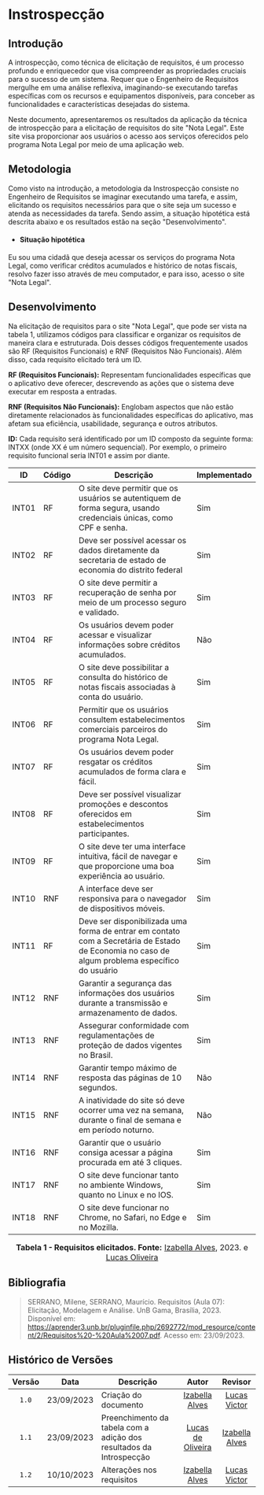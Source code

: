 # Instrospecção
## Introdução
A introspecção, como técnica de elicitação de requisitos, é um processo profundo e enriquecedor que visa compreender as propriedades cruciais para o sucesso de um sistema. Requer que o Engenheiro de Requisitos mergulhe em uma análise reflexiva, imaginando-se executando tarefas específicas com os recursos e equipamentos disponíveis, para conceber as funcionalidades e características desejadas do sistema.

Neste documento, apresentaremos os resultados da aplicação da técnica de introspecção para a elicitação de requisitos do site "Nota Legal". Este site visa proporcionar aos usuários o acesso aos serviços oferecidos pelo programa Nota Legal por meio de uma aplicação web.
## Metodologia

Como visto na introdução, a metodologia da Instrospecção consiste no Engenheiro de Requisitos se imaginar executando uma tarefa, e assim, elicitando os requisitos necessários para
que o site seja um sucesso e atenda as necessidades da tarefa. Sendo assim, a situação hipotética está descrita abaixo e os resultados estão na seção "Desenvolvimento".

- #### Situação hipotética
Eu sou uma cidadã que deseja acessar os serviços do programa Nota Legal, como verificar créditos acumulados e histórico de notas fiscais, resolvo fazer isso através de meu computador, e para isso, acesso o site "Nota Legal".

## Desenvolvimento
Na elicitação de requisitos para o site "Nota Legal", que pode ser vista na tabela 1, utilizamos códigos para classificar e organizar os requisitos de maneira clara e estruturada. Dois desses códigos frequentemente usados são RF (Requisitos Funcionais) e RNF (Requisitos Não Funcionais). Além disso, cada requisito elicitado terá um ID.

**RF (Requisitos Funcionais):** Representam funcionalidades específicas que o aplicativo deve oferecer, descrevendo as ações que o sistema deve executar em resposta a entradas.

**RNF (Requisitos Não Funcionais):** Englobam aspectos que não estão diretamente relacionados às funcionalidades específicas do aplicativo, mas afetam sua eficiência, usabilidade, segurança e outros atributos.

**ID:** Cada requisito será identificado por um ID composto da seguinte forma: INTXX (onde XX é um número sequencial). Por exemplo, o primeiro requisito funcional seria INT01 e assim por diante.


| ID   | Código | Descrição                                                                                      | Implementado |
|------|--------|------------------------------------------------------------------------------------------------|--------------|
| INT01| RF     | O site deve permitir que os usuários se autentiquem de forma segura, usando credenciais únicas, como CPF e senha. |   Sim        |
| INT02| RF     | Deve ser possível acessar os dados diretamente da secretaria de estado de economia do distrito federal | Sim         |
| INT03| RF     | O site deve permitir a recuperação de senha por meio de um processo seguro e validado.  |     Sim      |
| INT04| RF     | Os usuários devem poder acessar e visualizar informações sobre créditos acumulados.           |      Não     |
| INT05| RF     | O site deve possibilitar a consulta do histórico de notas fiscais associadas à conta do usuário. |    Sim      |
| INT06| RF     | Permitir que os usuários consultem estabelecimentos comerciais parceiros do programa Nota Legal. |     Sim      |
| INT07| RF     | Os usuários devem poder resgatar os créditos acumulados de forma clara e fácil.               |    Sim       |
| INT08| RF     | Deve ser possível visualizar promoções e descontos oferecidos em estabelecimentos participantes. |      Sim     |
| INT09| RF     | O site deve ter uma interface intuitiva, fácil de navegar e que proporcione uma boa experiência ao usuário. |    Sim       |
| INT10| RNF    | A interface deve ser responsiva para o navegador de dispositivos móveis.           |     Sim      |
| INT11| RF    | Deve ser disponibilizada uma forma de entrar em contato com a Secretária de Estado de Economia no caso de algum problema específico do usuário                 |  Sim        |
| INT12| RNF    | Garantir a segurança das informações dos usuários durante a transmissão e armazenamento de dados. |     Sim      |
| INT13| RNF    | Assegurar conformidade com regulamentações de proteção de dados vigentes no Brasil.          |     Sim      |
| INT14| RNF    | Garantir tempo máximo de resposta das páginas de 10 segundos.   |    Não      |
| INT15| RNF    | A inatividade do site só deve ocorrer uma vez na semana, durante o final de semana e em período noturno. |     Não      |
| INT16| RNF    | Garantir que o usuário consiga acessar a página procurada em até 3 cliques. |      Sim     |
| INT17| RNF    | O site deve funcionar tanto no ambiente Windows, quanto no Linux e no IOS. |      Sim     |
| INT18| RNF    | O site deve funcionar no Chrome, no Safari, no Edge e no Mozilla.                   |     Sim      |

<div align="center">

<font size="3"><p style="text-align: center"><b>Tabela 1 - Requisitos elicitados. Fonte:</b> <a href="https://github.com/izabellaalves">Izabella Alves</a>, 2023.</b> e </b> <a href="https://github.com/LucasOliveiraDiasMarquesFerreira">Lucas Oliveira</a></p></font>

</div>


## Bibliografia

> SERRANO, Milene, SERRANO, Maurício. Requisitos (Aula 07): Elicitação, Modelagem e Análise. UnB Gama, Brasília, 2023. Disponível em: <https://aprender3.unb.br/pluginfile.php/2692772/mod_resource/content/2/Requisitos%20-%20Aula%2007.pdf>. Acesso em: 23/09/2023.


## Histórico de Versões

|Versão|Data|Descrição|Autor|Revisor|
|:----:|----|---------|:-----:|:-------:|
|`1.0`|23/09/2023|Criação do documento|[Izabella Alves](https://github.com/izabellaalves)|[Lucas Victor](https://github.com/Lucas13032003)|
|`1.1`|23/09/2023|Preenchimento da tabela com a adição dos resultados da Introspecção|[Lucas de Oliveira](https://github.com/LucasOliveiraDiasMarquesFerreira)|[Izabella Alves](https://github.com/izabellaalves)|
|`1.2`|10/10/2023|Alterações nos requisitos|[Izabella Alves](https://github.com/izabellaalves)|[Lucas Victor](https://github.com/Lucas13032003)|
